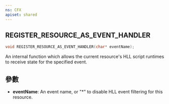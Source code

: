 ```yaml
---
ns: CFX
apiset: shared
---
```

## REGISTER_RESOURCE_AS_EVENT_HANDLER

```c
void REGISTER_RESOURCE_AS_EVENT_HANDLER(char* eventName);
```

An internal function which allows the current resource's HLL script runtimes to receive state for the specified event.

## 參數
* **eventName**: An event name, or "*" to disable HLL event filtering for this resource.

